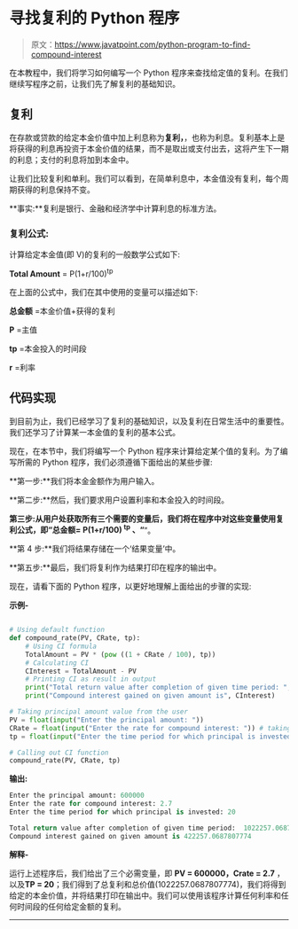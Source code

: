 # 寻找复利的 Python 程序

> 原文：<https://www.javatpoint.com/python-program-to-find-compound-interest>

在本教程中，我们将学习如何编写一个 Python 程序来查找给定值的复利。在我们继续写程序之前，让我们先了解复利的基础知识。

## 复利

在存款或贷款的给定本金价值中加上利息称为**复利，**，也称为利息。复利基本上是将获得的利息再投资于本金价值的结果，而不是取出或支付出去，这将产生下一期的利息；支付的利息将加到本金中。

让我们比较复利和单利。我们可以看到，在简单利息中，本金值没有复利，每个周期获得的利息保持不变。

**事实:**复利是银行、金融和经济学中计算利息的标准方法。

### 复利公式:

计算给定本金值(即 V)的复利的一般数学公式如下:

**Total Amount** = P(1+r/100)<sup>tp</sup>

在上面的公式中，我们在其中使用的变量可以描述如下:

**总金额** =本金价值+获得的复利

**P** =主值

**tp** =本金投入的时间段

**r** =利率

## 代码实现

到目前为止，我们已经学习了复利的基础知识，以及复利在日常生活中的重要性。我们还学习了计算某一本金值的复利的基本公式。

现在，在本节中，我们将编写一个 Python 程序来计算给定某个值的复利。为了编写所需的 Python 程序，我们必须遵循下面给出的某些步骤:

**第一步:**我们将本金金额作为用户输入。

**第二步:**然后，我们要求用户设置利率和本金投入的时间段。

**第三步:**从用户处获取所有三个需要的变量后，我们将在程序中对这些变量使用复利公式，即**“总金额= P(1+r/100) <sup>tp</sup> 、“**”。

**第 4 步:**我们将结果存储在一个‘结果变量’中。

**第五步:**最后，我们将复利作为结果打印在程序的输出中。

现在，请看下面的 Python 程序，以更好地理解上面给出的步骤的实现:

**示例-**

```py

# Using default function
def compound_rate(PV, CRate, tp):
    # Using CI formula
    TotalAmount = PV * (pow ((1 + CRate / 100), tp))
    # Calculating CI
    CInterest = TotalAmount - PV
    # Printing CI as result in output
    print("Total return value after completion of given time period: ", TotalAmount)
    print("Compound interest gained on given amount is", CInterest)

# Taking principal amount value from the user
PV = float(input("Enter the principal amount: "))
CRate = float(input("Enter the rate for compound interest: ")) # taking interest rate value
tp = float(input("Enter the time period for which principal is invested: ")) # taking time period value

# Calling out CI function
compound_rate(PV, CRate, tp)

```

**输出:**

```py
Enter the principal amount: 600000
Enter the rate for compound interest: 2.7
Enter the time period for which principal is invested: 20

Total return value after completion of given time period:  1022257.0687807774
Compound interest gained on given amount is 422257.0687807774

```

**解释-**

运行上述程序后，我们给出了三个必需变量，即 **PV = 600000，Crate = 2.7** ，以及**TP = 20**；我们得到了总复利和总价值(1022257.0687807774)，我们将得到给定的本金价值，并将结果打印在输出中。我们可以使用该程序计算任何利率和任何时间段的任何给定金额的复利。

* * *
